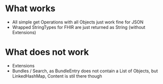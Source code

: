 # What works
- All simple get Operations with all Objects just work fine for JSON
- Wrapped StringTypes for FHIR are just returned as String (without Extensions)

# What does not work 
- Extensions
- Bundles / Search, as BundleEntry does not contain a List of Objects, but LinkedHashMap, Content is stil there though